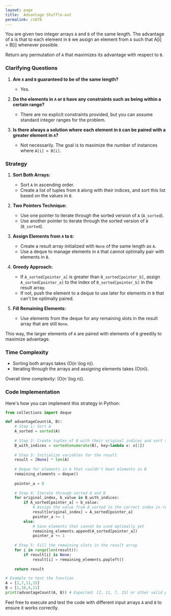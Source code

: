```yaml
---
layout: page
title:  Advantage Shuffle-out
permalink: /s870
---
```


You are given two integer arrays `A` and `B` of the same length. The advantage of `A` is that to each element in `B` we assign an element from `A` such that A[i] > B[i] whenever possible.

Return any permutation of `A` that maximizes its advantage with respect to `B`.

### Clarifying Questions

1. **Are `A` and `B` guaranteed to be of the same length?**
   - Yes.

2. **Do the elements in `A` or `B` have any constraints such as being within a certain range?**
   - There are no explicit constraints provided, but you can assume standard integer ranges for the problem.

3. **Is there always a solution where each element in `B` can be paired with a greater element in `A`?**
   - Not necessarily. The goal is to maximize the number of instances where `A[i] > B[i]`.

### Strategy

1. **Sort Both Arrays:**
   - Sort `A` in ascending order.
   - Create a list of tuples from `B` along with their indices, and sort this list based on the values in `B`.

2. **Two Pointers Technique:**
   - Use one pointer to iterate through the sorted version of `A` (`A_sorted`).
   - Use another pointer to iterate through the sorted version of `B` (`B_sorted`).

3. **Assign Elements from `A` to `B`:**
   - Create a result array initialized with `None` of the same length as `A`.
   - Use a deque to manage elements in `A` that cannot optimally pair with elements in `B`.

4. **Greedy Approach:**
   - If `A_sorted[pointer_a]` is greater than `B_sorted[pointer_b]`, assign `A_sorted[pointer_a]` to the index of `B_sorted[pointer_b]` in the result array.
   - If not, push the element to a deque to use later for elements in `B` that can't be optimally paired.

5. **Fill Remaining Elements:**
   - Use elements from the deque for any remaining slots in the result array that are still `None`.

This way, the larger elements of `A` are paired with elements of `B` greedily to maximize advantage.

### Time Complexity

- Sorting both arrays takes \(O(n \log n)\).
- Iterating through the arrays and assigning elements takes \(O(n)\).

Overall time complexity: \(O(n \log n)\).

### Code Implementation

Here's how you can implement this strategy in Python:

```python
from collections import deque

def advantageCount(A, B):
    # Step 1: Sort A
    A_sorted = sorted(A)
    
    # Step 2: Create tuples of B with their original indices and sort them based on values
    B_with_indices = sorted(enumerate(B), key=lambda x: x[1])
    
    # Step 3: Initialize variables for the result
    result = [None] * len(A)
    
    # Deque for elements in A that couldn't beat elements in B
    remaining_elements = deque()
    
    pointer_a = 0
    
    # Step 4: Iterate through sorted A and B
    for original_index, b_value in B_with_indices:
        if A_sorted[pointer_a] > b_value:
            # Assign the value from A_sorted to the correct index in result
            result[original_index] = A_sorted[pointer_a]
            pointer_a += 1
        else:
            # Save elements that cannot be used optimally yet
            remaining_elements.append(A_sorted[pointer_a])
            pointer_a += 1
    
    # Step 5: Fill the remaining slots in the result array
    for i in range(len(result)):
        if result[i] is None:
            result[i] = remaining_elements.popleft()
    
    return result

# Example to test the function
A = [2,7,11,15]
B = [1,10,4,11]
print(advantageCount(A, B)) # Expected: [2, 11, 7, 15] or other valid permutations that maximize the advantage
```

Feel free to execute and test the code with different input arrays `A` and `B` to ensure it works correctly.